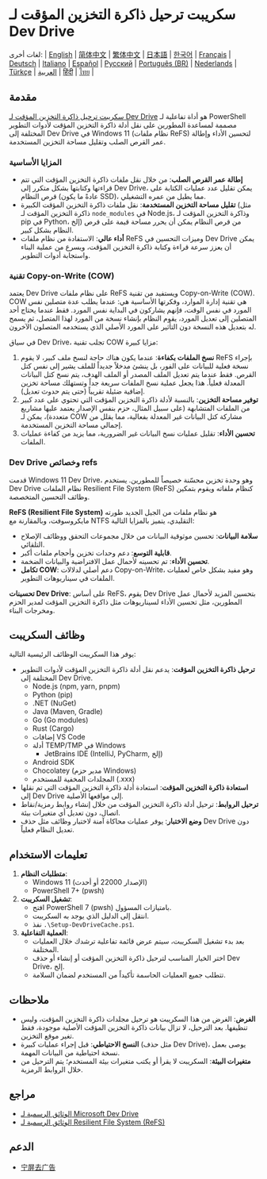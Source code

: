 # سكريبت ترحيل ذاكرة التخزين المؤقت لـ Dev Drive

لغات أخرى:
| [English](README.en-us.md) | [简体中文](README.md) | [繁体中文](README.zh-tw.md) | [日本語](README.ja-jp.md) | [한국어](README.ko-kr.md) | [Français](README.fr-fr.md) | [Deutsch](README.de-de.md) | [Italiano](README.it-it.md) | [Español](README.es-es.md) | [Русский](README.ru-ru.md) | [Português (BR)](README.pt-br.md) | [Nederlands](README.nl-nl.md) | [Türkçe](README.tr-tr.md) | [العربية](README.ar-sa.md) | [हिंदी](README.hi-in.md) | [ไทย](README.th-th.md) |

## مقدمة

[سكريبت ترحيل ذاكرة التخزين المؤقت لـ Dev Drive](https://github.com/jqknono/migrate-to-win11-dev-drive) هو أداة تفاعلية لـ PowerShell مصممة لمساعدة المطورين على نقل أدلة ذاكرة التخزين المؤقت لأدوات التطوير المختلفة إلى Dev Drive في Windows 11 (نظام ملفات ReFS) لتحسين الأداء وإطالة عمر القرص الصلب وتقليل مساحة التخزين المستخدمة.

### المزايا الأساسية

- **إطالة عمر القرص الصلب**: من خلال نقل ملفات ذاكرة التخزين المؤقت التي تتم قراءتها وكتابتها بشكل متكرر إلى Dev Drive، يمكن تقليل عدد عمليات الكتابة على قرص النظام (عادةً ما يكون SSD)، مما يطيل من عمره التشغيلي.
- **تقليل مساحة التخزين المستخدمة**: نقل ملفات ذاكرة التخزين المؤقت الكبيرة (مثل ذاكرة التخزين المؤقت لـ `node_modules` في Node.js، وذاكرة التخزين المؤقت لـ pip في Python، إلخ) من قرص النظام يمكن أن يحرر مساحة قيمة على قرص النظام بشكل كبير.
- **أداء عالي**: الاستفادة من نظام ملفات ReFS وميزات التحسين في Dev Drive يمكن أن يعزز سرعة قراءة وكتابة ذاكرة التخزين المؤقت، ويسرع من عملية البناء واستجابة أدوات التطوير.

### تقنية Copy-on-Write (COW)

يعتمد Dev Drive على نظام ملفات ReFS ويستفيد من تقنية Copy-on-Write (COW). COW هي تقنية إدارة الموارد، وفكرتها الأساسية هي: عندما يطلب عدة متصلين نفس المورد في نفس الوقت، فإنهم يشاركون في البداية نفس المورد. فقط عندما يحتاج أحد المتصلين إلى تعديل المورد، يقوم النظام بإنشاء نسخة من المورد لهذا المتصل، ثم يسمح له بتعديل هذه النسخة دون التأثير على المورد الأصلي الذي يستخدمه المتصلون الآخرون.

في سياق Dev Drive، تجلب تقنية COW مزايا كبيرة:

1.  **نسخ الملفات بكفاءة**: عندما يكون هناك حاجة لنسخ ملف كبير، لا يقوم ReFS بإجراء نسخة فعلية للبيانات على الفور، بل ينشئ مدخلاً جديداً للملف يشير إلى نفس كتل القرص. فقط عندما يتم تعديل الملف المصدر أو الملف الهدف، يتم نسخ كتل البيانات المعدلة فعلياً. هذا يجعل عملية نسخ الملفات سريعة جداً وتستهلك مساحة تخزين إضافية ضئيلة تقريباً (حتى يتم حدوث تعديل).
2.  **توفير مساحة التخزين**: بالنسبة لأدلة ذاكرة التخزين المؤقت التي تحتوي على عدد كبير من الملفات المتشابهة (على سبيل المثال، حزم بنفس الإصدار يعتمد عليها مشاريع متعددة)، يمكن لـ COW مشاركة كتل البيانات غير المعدلة بفعالية، مما يقلل من إجمالي مساحة التخزين المستخدمة.
3.  **تحسين الأداء**: تقليل عمليات نسخ البيانات غير الضرورية، مما يزيد من كفاءة عمليات الملفات.

### Dev Drive وخصائص refs

قدمت Windows 11 Dev Drive، وهو وحدة تخزين محسّنة خصيصاً للمطورين. يستخدم Dev Drive نظام الملفات Resilient File System (ReFS) كنظام ملفاته ويقوم بتمكين وظائف التحسين المتخصصة.

**ReFS (Resilient File System)** هو نظام ملفات من الجيل الجديد طورته مايكروسوفت، وبالمقارنة مع NTFS التقليدي، يتميز بالمزايا التالية:

- **سلامة البيانات**: تحسين موثوقية البيانات من خلال مجموعات التحقق ووظائف الإصلاح التلقائي.
- **قابلية التوسع**: دعم وحدات تخزين وأحجام ملفات أكبر.
- **تحسين الأداء**: تم تحسينه لأحمال عمل الافتراضية والبيانات الضخمة.
- **تكامل COW**: دعم أصلي لدلالات Copy-on-Write، وهو مفيد بشكل خاص لعمليات الملفات في سيناريوهات التطوير.

**تحسينات Dev Drive**: على أساس ReFS، يقوم Dev Drive بتحسين المزيد لأحمال عمل المطورين، مثل تحسين الأداء لسيناريوهات مثل ذاكرة التخزين المؤقت لمدير الحزم ومخرجات البناء.

## وظائف السكريبت

يوفر هذا السكريبت الوظائف الرئيسية التالية:

- **ترحيل ذاكرة التخزين المؤقت**: يدعم نقل أدلة ذاكرة التخزين المؤقت لأدوات التطوير المختلفة إلى Dev Drive.
  - Node.js (npm, yarn, pnpm)
  - Python (pip)
  - .NET (NuGet)
  - Java (Maven, Gradle)
  - Go (Go modules)
  - Rust (Cargo)
  - إضافات VS Code
  - أدلة TEMP/TMP في Windows
    - JetBrains IDE (IntelliJ, PyCharm, إلخ)
  - Android SDK
  - Chocolatey (مدير حزم Windows)
  - المجلدات المخفية للمستخدم (.xxx)
- **استعادة ذاكرة التخزين المؤقت**: استعادة أدلة ذاكرة التخزين المؤقت التي تم نقلها إلى Dev Drive إلى مواقعها الأصلية.
- **ترحيل الروابط**: ترحيل أدلة ذاكرة التخزين المؤقت من خلال إنشاء روابط رمزية/نقاط اتصال، دون تعديل أي متغيرات بيئة.
- **وضع الاختبار**: يوفر عمليات محاكاة آمنة لاختبار وظائف مثل حذف Dev Drive دون تعديل النظام فعلياً.

## تعليمات الاستخدام

1.  **متطلبات النظام**:
    - Windows 11 (الإصدار 22000 أو أحدث)
    - PowerShell 7+ (pwsh)
2.  **تشغيل السكريبت**:
    - افتح PowerShell 7 (pwsh) بامتيازات المسؤول.
    - انتقل إلى الدليل الذي يوجد به السكريبت.
    - نفذ `.\Setup-DevDriveCache.ps1`.
3.  **العملية التفاعلية**:
    - بعد بدء تشغيل السكريبت، سيتم عرض قائمة تفاعلية ترشدك خلال العمليات المختلفة.
    - اختر الخيار المناسب لترحيل ذاكرة التخزين المؤقت أو إنشاء أو حذف Dev Drive، إلخ.
    - تتطلب جميع العمليات الحاسمة تأكيداً من المستخدم لضمان السلامة.

## ملاحظات

- **الغرض**: الغرض من هذا السكريبت هو ترحيل مجلدات ذاكرة التخزين المؤقت، وليس تنظيفها. بعد الترحيل، لا تزال بيانات ذاكرة التخزين المؤقت الأصلية موجودة، فقط تغير موقع التخزين.
- **النسخ الاحتياطي**: قبل إجراء عمليات كبيرة (مثل حذف Dev Drive)، يوصى بعمل نسخة احتياطية من البيانات المهمة.
- **متغيرات البيئة**: السكريبت لا يقرأ أو يكتب متغيرات بيئة المستخدم؛ يتم الترحيل من خلال الروابط الرمزية.

## مراجع

- [الوثائق الرسمية لـ Microsoft Dev Drive](https://learn.microsoft.com/en-us/windows/dev-drive/)
- [الوثائق الرسمية لـ Resilient File System (ReFS)](https://learn.microsoft.com/en-us/windows-server/storage/refs/refs-overview)

## الدعم

- [宁屏去广告](https://www.nullprivate.com)